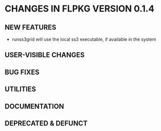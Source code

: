 # CHANGES IN FLPKG VERSION 0.1.4

## NEW FEATURES
- runss3grid will use the local ss3 executable, if available in the system

## USER-VISIBLE CHANGES

## BUG FIXES

## UTILITIES

## DOCUMENTATION

## DEPRECATED & DEFUNCT
